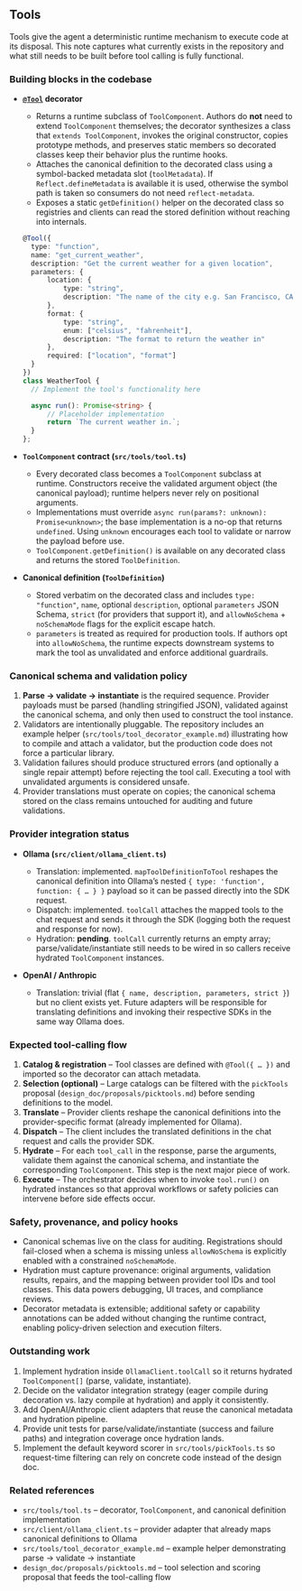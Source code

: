 ## Tools

Tools give the agent a deterministic runtime mechanism to execute code at its disposal. This note captures what currently exists in the repository and what still needs to be built before tool calling is fully functional.

### Building blocks in the codebase

- **[`@Tool`](../../src/tools/tool.ts) decorator**
  - Returns a runtime subclass of `ToolComponent`. Authors do **not** need to extend `ToolComponent` themselves; the decorator synthesizes a class that `extends ToolComponent`, invokes the original constructor, copies prototype methods, and preserves static members so decorated classes keep their behavior plus the runtime hooks.
  - Attaches the canonical definition to the decorated class using a symbol-backed metadata slot (`toolMetadata`). If `Reflect.defineMetadata` is available it is used, otherwise the symbol path is taken so consumers do not need `reflect-metadata`.
  - Exposes a static `getDefinition()` helper on the decorated class so registries and clients can read the stored definition without reaching into internals.

  ```ts
  @Tool({
    type: "function",
    name: "get_current_weather",
    description: "Get the current weather for a given location",
    parameters: {
        location: {
            type: "string",
            description: "The name of the city e.g. San Francisco, CA"
        },
        format: {
            type: "string",
            enum: ["celsius", "fahrenheit"],
            description: "The format to return the weather in"
        },
        required: ["location", "format"]
    }
  })
  class WeatherTool {
    // Implement the tool's functionality here

    async run(): Promise<string> {
        // Placeholder implementation
        return `The current weather in.`;
    }
  };
  ```

- **`ToolComponent` contract (`src/tools/tool.ts`)**
  - Every decorated class becomes a `ToolComponent` subclass at runtime. Constructors receive the validated argument object (the canonical payload); runtime helpers never rely on positional arguments.
  - Implementations must override `async run(params?: unknown): Promise<unknown>`; the base implementation is a no-op that returns `undefined`. Using `unknown` encourages each tool to validate or narrow the payload before use.
  - `ToolComponent.getDefinition()` is available on any decorated class and returns the stored `ToolDefinition`.

- **Canonical definition (`ToolDefinition`)**
  - Stored verbatim on the decorated class and includes `type: "function"`, `name`, optional `description`, optional `parameters` JSON Schema, `strict` (for providers that support it), and `allowNoSchema` + `noSchemaMode` flags for the explicit escape hatch.
  - `parameters` is treated as required for production tools. If authors opt into `allowNoSchema`, the runtime expects downstream systems to mark the tool as unvalidated and enforce additional guardrails.

### Canonical schema and validation policy

1. **Parse → validate → instantiate** is the required sequence. Provider payloads must be parsed (handling stringified JSON), validated against the canonical schema, and only then used to construct the tool instance.
2. Validators are intentionally pluggable. The repository includes an example helper (`src/tools/tool_decorator_example.md`) illustrating how to compile and attach a validator, but the production code does not force a particular library.
3. Validation failures should produce structured errors (and optionally a single repair attempt) before rejecting the tool call. Executing a tool with unvalidated arguments is considered unsafe.
4. Provider translations must operate on copies; the canonical schema stored on the class remains untouched for auditing and future validations.

### Provider integration status

- **Ollama (`src/client/ollama_client.ts`)**
  - Translation: implemented. `mapToolDefinitionToTool` reshapes the canonical definition into Ollama’s nested `{ type: 'function', function: { … } }` payload so it can be passed directly into the SDK request.
  - Dispatch: implemented. `toolCall` attaches the mapped tools to the chat request and sends it through the SDK (logging both the request and response for now).
  - Hydration: **pending**. `toolCall` currently returns an empty array; parse/validate/instantiate still needs to be wired in so callers receive hydrated `ToolComponent` instances.

- **OpenAI / Anthropic**
  - Translation: trivial (flat `{ name, description, parameters, strict }`) but no client exists yet. Future adapters will be responsible for translating definitions and invoking their respective SDKs in the same way Ollama does.

### Expected tool-calling flow

1. **Catalog & registration** – Tool classes are defined with `@Tool({ … })` and imported so the decorator can attach metadata.
2. **Selection (optional)** – Large catalogs can be filtered with the `pickTools` proposal (`design_doc/proposals/picktools.md`) before sending definitions to the model.
3. **Translate** – Provider clients reshape the canonical definitions into the provider-specific format (already implemented for Ollama).
4. **Dispatch** – The client includes the translated definitions in the chat request and calls the provider SDK.
5. **Hydrate** – For each `tool_call` in the response, parse the arguments, validate them against the canonical schema, and instantiate the corresponding `ToolComponent`. This step is the next major piece of work.
6. **Execute** – The orchestrator decides when to invoke `tool.run()` on hydrated instances so that approval workflows or safety policies can intervene before side effects occur.

### Safety, provenance, and policy hooks

- Canonical schemas live on the class for auditing. Registrations should fail-closed when a schema is missing unless `allowNoSchema` is explicitly enabled with a constrained `noSchemaMode`.
- Hydration must capture provenance: original arguments, validation results, repairs, and the mapping between provider tool IDs and tool classes. This data powers debugging, UI traces, and compliance reviews.
- Decorator metadata is extensible; additional safety or capability annotations can be added without changing the runtime contract, enabling policy-driven selection and execution filters.

### Outstanding work

1. Implement hydration inside `OllamaClient.toolCall` so it returns hydrated `ToolComponent[]` (parse, validate, instantiate).
2. Decide on the validator integration strategy (eager compile during decoration vs. lazy compile at hydration) and apply it consistently.
3. Add OpenAI/Anthropic client adapters that reuse the canonical metadata and hydration pipeline.
4. Provide unit tests for parse/validate/instantiate (success and failure paths) and integration coverage once hydration lands.
5. Implement the default keyword scorer in `src/tools/pickTools.ts` so request-time filtering can rely on concrete code instead of the design doc.

### Related references

- `src/tools/tool.ts` – decorator, `ToolComponent`, and canonical definition implementation
- `src/client/ollama_client.ts` – provider adapter that already maps canonical definitions to Ollama
- `src/tools/tool_decorator_example.md` – example helper demonstrating parse → validate → instantiate
- `design_doc/proposals/picktools.md` – tool selection and scoring proposal that feeds the tool-calling flow
